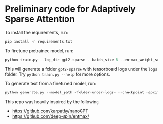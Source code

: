 # Preliminary code for Adaptively Sparse Attention

To install the requirements, run:

```python
pip install -r requirements.txt
```

To finetune pretrained model, run:

```python
python train.py --log_dir gpt2-sparse --batch_size 6 --entmax_weight_scheduler cosine_1_8_25000 --sparse_attention true --pretrained gpt2 --int_n_embd 64
```

This will generate a folder `gpt2-sparse` with tensorboard logs under the `logs` folder. Try `python train.py --help` for more options.

To generate text from a finetuned model, run:

```python
python generate.py --model_path <folder-under-logs> --checkpoint <spcify-checkpoint>
```

This repo was heavily inspired by the following

- https://github.com/karpathy/nanoGPT
- https://github.com/deep-spin/entmax/
